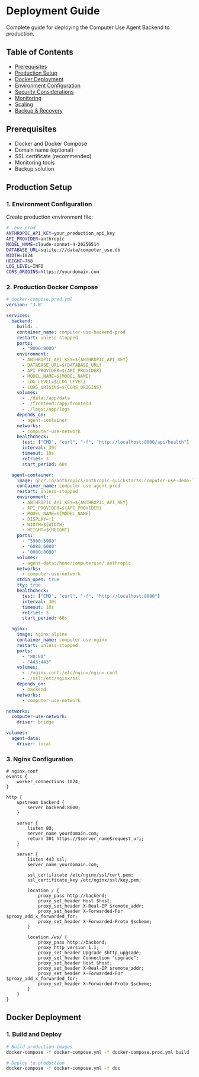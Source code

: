 # Deployment Guide

Complete guide for deploying the Computer Use Agent Backend to production.

## Table of Contents

- [Prerequisites](#prerequisites)
- [Production Setup](#production-setup)
- [Docker Deployment](#docker-deployment)
- [Environment Configuration](#environment-configuration)
- [Security Considerations](#security-considerations)
- [Monitoring](#monitoring)
- [Scaling](#scaling)
- [Backup & Recovery](#backup--recovery)

## Prerequisites

- Docker and Docker Compose
- Domain name (optional)
- SSL certificate (recommended)
- Monitoring tools
- Backup solution

## Production Setup

### 1. Environment Configuration

Create production environment file:

```bash
# .env.prod
ANTHROPIC_API_KEY=your_production_api_key
API_PROVIDER=anthropic
MODEL_NAME=claude-sonnet-4-20250514
DATABASE_URL=sqlite:///data/computer_use.db
WIDTH=1024
HEIGHT=768
LOG_LEVEL=INFO
CORS_ORIGINS=https://yourdomain.com
```

### 2. Production Docker Compose

```yaml
# docker-compose.prod.yml
version: '3.8'

services:
  backend:
    build: .
    container_name: computer-use-backend-prod
    restart: unless-stopped
    ports:
      - "8000:8000"
    environment:
      - ANTHROPIC_API_KEY=${ANTHROPIC_API_KEY}
      - DATABASE_URL=${DATABASE_URL}
      - API_PROVIDER=${API_PROVIDER}
      - MODEL_NAME=${MODEL_NAME}
      - LOG_LEVEL=${LOG_LEVEL}
      - CORS_ORIGINS=${CORS_ORIGINS}
    volumes:
      - ./data:/app/data
      - ./frontend:/app/frontend
      - ./logs:/app/logs
    depends_on:
      - agent-container
    networks:
      - computer-use-network
    healthcheck:
      test: ["CMD", "curl", "-f", "http://localhost:8000/api/health"]
      interval: 30s
      timeout: 10s
      retries: 3
      start_period: 60s

  agent-container:
    image: ghcr.io/anthropics/anthropic-quickstarts:computer-use-demo-latest
    container_name: computer-use-agent-prod
    restart: unless-stopped
    environment:
      - ANTHROPIC_API_KEY=${ANTHROPIC_API_KEY}
      - API_PROVIDER=${API_PROVIDER}
      - MODEL_NAME=${MODEL_NAME}
      - DISPLAY=:1
      - WIDTH=${WIDTH}
      - HEIGHT=${HEIGHT}
    ports:
      - "5900:5900"
      - "6080:6080"
      - "8080:8080"
    volumes:
      - agent-data:/home/computeruse/.anthropic
    networks:
      - computer-use-network
    stdin_open: true
    tty: true
    healthcheck:
      test: ["CMD", "curl", "-f", "http://localhost:8080"]
      interval: 30s
      timeout: 10s
      retries: 3
      start_period: 60s

  nginx:
    image: nginx:alpine
    container_name: computer-use-nginx
    restart: unless-stopped
    ports:
      - "80:80"
      - "443:443"
    volumes:
      - ./nginx.conf:/etc/nginx/nginx.conf
      - ./ssl:/etc/nginx/ssl
    depends_on:
      - backend
    networks:
      - computer-use-network

networks:
  computer-use-network:
    driver: bridge

volumes:
  agent-data:
    driver: local
```

### 3. Nginx Configuration

```nginx
# nginx.conf
events {
    worker_connections 1024;
}

http {
    upstream backend {
        server backend:8000;
    }

    server {
        listen 80;
        server_name yourdomain.com;
        return 301 https://$server_name$request_uri;
    }

    server {
        listen 443 ssl;
        server_name yourdomain.com;

        ssl_certificate /etc/nginx/ssl/cert.pem;
        ssl_certificate_key /etc/nginx/ssl/key.pem;

        location / {
            proxy_pass http://backend;
            proxy_set_header Host $host;
            proxy_set_header X-Real-IP $remote_addr;
            proxy_set_header X-Forwarded-For $proxy_add_x_forwarded_for;
            proxy_set_header X-Forwarded-Proto $scheme;
        }

        location /ws/ {
            proxy_pass http://backend;
            proxy_http_version 1.1;
            proxy_set_header Upgrade $http_upgrade;
            proxy_set_header Connection "upgrade";
            proxy_set_header Host $host;
            proxy_set_header X-Real-IP $remote_addr;
            proxy_set_header X-Forwarded-For $proxy_add_x_forwarded_for;
            proxy_set_header X-Forwarded-Proto $scheme;
        }
    }
}
```

## Docker Deployment

### 1. Build and Deploy

```bash
# Build production images
docker-compose -f docker-compose.yml -f docker-compose.prod.yml build

# Deploy to production
docker-compose -f docker-compose.yml -f doc 